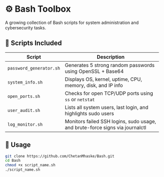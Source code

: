 # ⚙️ Bash Toolbox

A growing collection of Bash scripts for system administration and cybersecurity tasks.

## 📂 Scripts Included

| Script                   | Description                                                    |
|--------------------------|----------------------------------------------------------------|
| `password_generator.sh` | Generates 5 strong random passwords using OpenSSL + Base64     |
| `system_info.sh`        | Displays OS, kernel, uptime, CPU, memory, disk, and IP info   |
| `open_ports.sh`         | Checks for open TCP/UDP ports using `ss` or `netstat`         |
| `user_audit.sh`         | Lists all system users, last login, and highlights sudo users |
| `log_monitor.sh`        | Monitors failed SSH logins, sudo usage, and brute-force signs via journalctl |

## 🔧 Usage

```bash
git clone https://github.com/ChetanMhaske/Bash.git
cd Bash
chmod +x script_name.sh
./script_name.sh

